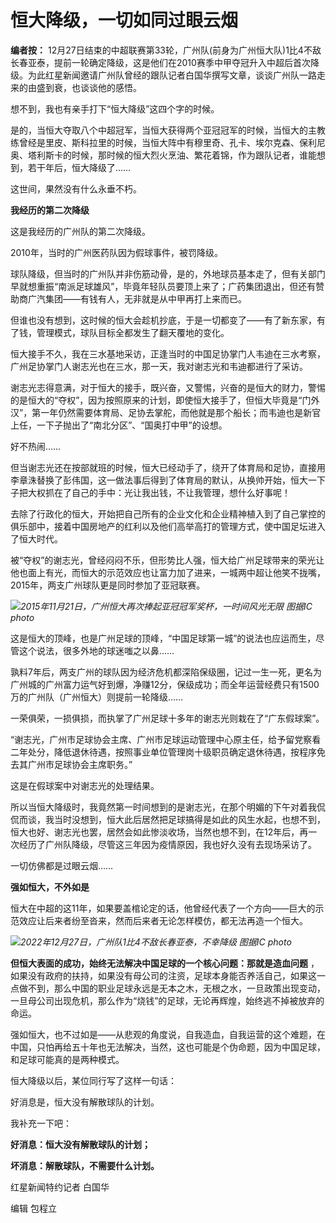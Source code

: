 # 恒大降级，一切如同过眼云烟

**编者按：**
12月27日结束的中超联赛第33轮，广州队(前身为广州恒大队)1比4不敌长春亚泰，提前一轮确定降级，这是他们在2010赛季中甲夺冠升入中超后首次降级。为此红星新闻邀请广州队曾经的跟队记者白国华撰写文章，谈谈广州队一路走来的由盛到衰，也谈谈他的感悟。

想不到，我也有亲手打下“恒大降级”这四个字的时候。

是的，当恒大夺取八个中超冠军，当恒大获得两个亚冠冠军的时候，当恒大的主教练曾经是里皮、斯科拉里的时候，当恒大阵中有穆里奇、孔卡、埃尔克森、保利尼奥、塔利斯卡的时候，那时候的恒大烈火烹油、繁花着锦，作为跟队记者，谁能想到，若干年后，恒大降级了……

这世间，果然没有什么永垂不朽。

**我经历的第二次降级**

这是我经历的广州队的第二次降级。

2010年，当时的广州医药队因为假球事件，被罚降级。

球队降级，但当时的广州队并非伤筋动骨，是的，外地球员基本走了，但有关部门早就想重振“南派足球雄风”，毕竟年轻队员要顶上来了；广药集团退出，但还有赞助商广汽集团——有钱有人，无非就是从中甲再打上来而已。

但谁也没有想到，这时候的恒大会趁机抄底，于是一切都变了——有了新东家，有了钱，管理模式，球队目标全都发生了翻天覆地的变化。

恒大接手不久，我在三水基地采访，正逢当时的中国足协掌门人韦迪在三水考察，广州足协掌门人谢志光也在三水，那一天，我对谢志光和韦迪都进行了采访。

谢志光志得意满，对于恒大的接手，既兴奋，又警惕，兴奋的是恒大的财力，警惕的是恒大的“夺权”，因为按照原来的计划，即使恒大接手了，但恒大毕竟是“门外汉”，第一年仍然需要体育局、足协去掌舵，而他就是那个船长；而韦迪也是新官上任，一下子抛出了“南北分区”、“国奥打中甲”的设想。

好不热闹……

但当谢志光还在按部就班的时候，恒大已经动手了，绕开了体育局和足协，直接用李章洙替换了彭伟国，这一做法事后得到了体育局的默认，从换帅开始，恒大一下子把大权抓在了自己的手中：光让我出钱，不让我管理，想什么好事呢！

去除了行政化的恒大，开始把自己所有的企业文化和企业精神植入到了自己掌控的俱乐部中，接着中国房地产的红利以及他们高举高打的管理方式，使中国足坛进入了恒大时代。

被“夺权”的谢志光，曾经闷闷不乐，但形势比人强，恒大给广州足球带来的荣光让他也面上有光，而恒大的示范效应也让富力加了进来，一城两中超让他笑不拢嘴，2015年，两支广州球队更是同时参加了亚冠联赛。

![](https://inews.gtimg.com/newsapp_bt/0/15579834621/1000)_2015年11月21日，广州恒大再次捧起亚冠冠军奖杯，一时间风光无限
图据IC photo_

这是恒大的顶峰，也是广州足球的顶峰，“中国足球第一城”的说法也应运而生，尽管这个说法，很多外地的球迷嗤之以鼻……

孰料7年后，两支广州的球队因为经济危机都深陷保级圈，记过一生一死，更名为广州城的广州富力运气好到爆，净赚12分，保级成功；而全年运营经费只有1500万的广州队（广州恒大）则提前一轮降级……

一荣俱荣，一损俱损，而执掌了广州足球十多年的谢志光则栽在了“广东假球案”。

“谢志光，广州市足球协会主席、广州市足球运动管理中心原主任，给予留党察看二年处分，降低退休待遇，按照事业单位管理岗十级职员确定退休待遇，按程序免去其广州市足球协会主席职务。”

这是在假球案中对谢志光的处理结果。

所以当恒大降级时，我竟然第一时间想到的是谢志光，在那个明媚的下午对着我侃侃而谈，我当时没想到，恒大此后居然把足球搞得是如此的风生水起，也想不到，恒大也好、谢志光也罢，居然会如此惨淡收场，当然也想不到，在12年后，再一次经历了广州队降级，尽管这三年因为疫情原因，我也好久没有去现场采访了。

一切仿佛都是过眼云烟……

**强如恒大，不外如是**

恒大在中超的这11年，如果要盖棺论定的话，他曾经代表了一个方向——巨大的示范效应让后来者纷至沓来，然而后来者无论怎样模仿，都无法再造一个恒大。

![](https://inews.gtimg.com/newsapp_bt/0/15579834623/1000)_2022年12月27日，广州队1比4不敌长春亚泰，不幸降级
图据IC photo_

**但恒大表面的成功，始终无法解决中国足球的一个核心问题：那就是造血问题**
，如果没有政府的扶持，如果没有母公司的注资，足球本身能否养活自己，如果这一点做不到，那么中国的职业足球永远是无本之木，无根之水，一旦政策出现变动，一旦母公司出现危机，那么作为“烧钱”的足球，无论再辉煌，始终逃不掉被放弃的命运。

强如恒大，也不过如是——从悲观的角度说，自我造血，自我运营的这个难题，在中国，只怕再给五十年也无法解决，当然，这也可能是个伪命题，因为中国足球，和足球可能真的是两种模式。

恒大降级以后，某位同行写了这样一句话：

好消息是，恒大没有解散球队的计划。

我补充一下吧：

**好消息：恒大没有解散球队的计划；**

**坏消息：解散球队，不需要什么计划。**

红星新闻特约记者 白国华

编辑 包程立

